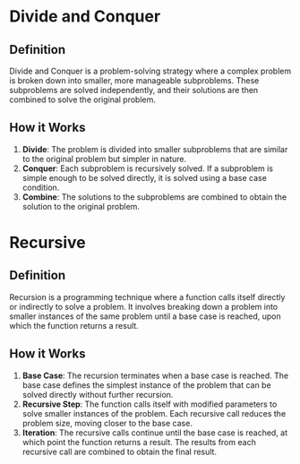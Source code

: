 # Divide and Conquer

## Definition

Divide and Conquer is a problem-solving strategy where a complex problem is broken down into smaller, more manageable subproblems. These subproblems are solved independently, and their solutions are then combined to solve the original problem.

## How it Works

1. **Divide**: The problem is divided into smaller subproblems that are similar to the original problem but simpler in nature.
2. **Conquer**: Each subproblem is recursively solved. If a subproblem is simple enough to be solved directly, it is solved using a base case condition.
3. **Combine**: The solutions to the subproblems are combined to obtain the solution to the original problem.

# Recursive

## Definition

Recursion is a programming technique where a function calls itself directly or indirectly to solve a problem. It involves breaking down a problem into smaller instances of the same problem until a base case is reached, upon which the function returns a result.

## How it Works

1. **Base Case**: The recursion terminates when a base case is reached. The base case defines the simplest instance of the problem that can be solved directly without further recursion.
2. **Recursive Step**: The function calls itself with modified parameters to solve smaller instances of the problem. Each recursive call reduces the problem size, moving closer to the base case.
3. **Iteration**: The recursive calls continue until the base case is reached, at which point the function returns a result. The results from each recursive call are combined to obtain the final result.
